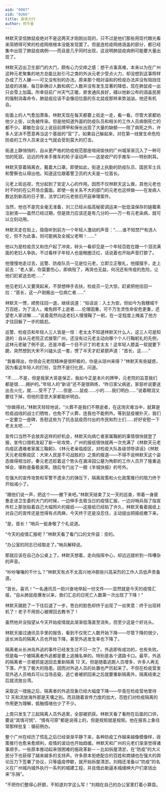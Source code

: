 ```yaml
---
aid: "0007"
zid: "0266"
title: 身体力行
author: 吹牛者
---
```


林默天坚信肺鼠疫绝对不是这两天才刚刚出现的，只不过是他们那些用现代眼光看来简陋得可笑的检疫网络根本没能发现罢了。但是连检疫网络涵盖的部分，都已经集中出现了肺鼠疫病例——而且是几乎同时出现，这说明肺鼠疫病例可能要大量出现了。

林默天迈出卫生部门的大门，颇有心力交瘁之感：想干点事真难，本来以为在广州这种元老聚集的地方总能比赵引弓之类的外派元老少受点火力，却没想到这事照样办成了万人嫌――可又没有别的办法。原来那个相对温和的检疫办法并没有阻挡住鼠疫的进展，每日新确诊人数和病亡人数并没有发生显著的降低，现在肺鼠疫一出只会雪上加霜。所幸目前广州天气正暖，房舍通风良好，辅以他新公布的涵盖民房的强制消毒命令，肺鼠疫应该不会像旧位面的东北鼠疫那样来势汹汹，他还有机会。

街面上的人气愈加萧条，林默天现在每天都要上街走一走，看一看。尽管大家都劝他少上街，以免被传染。但是他知道外面的防疫队员和相关的工作人员病倒死亡的都不少。慕敏在会议上说目前牌甲和保长出现了大量的缺额――除了病死之外，许多人坚决不愿意再当这个基层的“官”了。如果自己躲起来，对在第一线冒生命危险防疫的工作人员来说士气就会受到莫大的打击。

街道上静悄悄的，自从更严格的防疫规范那座喧闹愉快的广州城渐渐沉入了一种可怕的死寂。远远的传来手推车的轮子滚动声――这是收尸的手推车――特别刺耳。

林默天穿着隔离衣，戴着大口罩。即使如此，街道上执勤的防疫队员、国民军士兵和警察也认得出他。知道这位跟着警卫员的大夫是一位首长。

元老上街巡视，充分起到了安定人心的作用。因而不仅林默天这么做，其他元老也时不时的在公开场合露面。即使一些关系不大的部门的元老也这样做――在发病人数达到新高的日子里，法学口的元老依旧开庭审理案件。

当然，他也不是完全毫无准备，刘三已经从临高秘密调运来一批低温保存的链霉素注射液――虽然已经过期，但是效力应该还是有几分的――万一有元老染病，就可以立刻动用。

林默天走在街上，隐隐听到前方一个年轻人激动的声音：“……谁不知焚尸有违人伦，但不为此事，则可能祸及全城父老啊！……”

他以为是检疫员又和住户起了冲突，转头一看却见是一个年轻百姓在跟一个泪流满面的老妇人争执，不过看样子年轻人也是眼圈泛红，话说着也开始声音打颤了。

他慢慢地走过去，巡警、防疫队员一见是位元老，立即立正敬礼，他摆摆手，走上前去：“老人家，你莫要伤心，即病殁了，再哭也无益，何况还有传疫的危险，让他们赶紧送去吧……”

他见老妇人又要哭起来，不禁想伸手去扶，检疫员一见大惊，赶紧把他往回一拉：“首长，这一户刚搬出一位病亡者……”

林默天一愣，顺势往回一退，继续说道：“俗话说：入土为安。但如今为我穗城千万百姓，为了活人，难免顾不上逝者……伦理固重，可千万生灵性命安危更重，还望老人家谅解……”说着竟然向这老妇人慢慢鞠了一躬，在一定程度上掩盖了他方才往回躲了一步的尴尬。

巡警、检疫员和年轻人三人皆是一惊：老太太不知道林默天什么人，这三人可是知道的：自从元老院正式接管广州，还没有过元老主动向哪个个人行鞠躬礼的先例，这林元老破了例不说，还是冲着一个目不识丁的老太太！这年轻人膝盖一软就要下跪，突然想到大宋不兴磕头这一套，愣了半天才赶紧颤声道：“首长，这……”

“我看得出，你领会元老院精神是很积极的，你是从琼州来得？”林默天有些疑惑，因为看这年轻人的打扮，显然不是归化民，问道。

“不……不是，但是我家大哥是保正，我如今正是本片的牌甲，元老院的旨意我们都是很……拥护的。”年轻人的“新话”还不是很熟练，“昨日家父病逝，家慈听说要送出去火化，就……受不了了……但是……鼠疫……小的……我们明白……”说着眼泪又要往下掉，但他的意思大家都能听明白。

“你做得对。”林默天轻轻地说，“火葬不是我们不祭逝者，在这场灾难当中，就算是检疫战线的战士们牺牲，也免不了火葬，连我也不能例外。等到鼠疫被扑灭，我们一定要立一座碑，告慰这些为了抗击鼠疫而付出的市民和烈士们……好好安慰一下老太太吧……”

宣传口当然不会放弃这样的好机会，林默天向病亡者家属鞠躬的事情很快就登了报，宣传口借机发起了新一轮攻势，广州的报纸很快就再一次充满了《林默天元老向疫区遇难者家属三鞠躬》、《林元老亲临疫区，对检疫大队各级领导讲话》《林默天元老视察疫区：大宋人民是不可战胜的》之类的报道――不得不说林默天这个姿态做得相当好。秦元老还趁着这个势头在漏泽园公墓为殉职的工作人员开了隆重追悼会，堪称是备极哀荣。随后专门出了一期《羊城快报》的号外。

在强大的宣传攻势和军警不遗余力的弹压下，隔离政策和火化政策推行的阻力终于开始减小了。

“跟他们说一声，把这个――撤下来吧。”林默天结束了又一天的巡查，带着一身疲惫走进卫生委的大门的时候，一边伸手去取当日的疫情汇报，一边对哨兵指了指宣传栏上那张贴着自己大幅照片的报纸――这报纸已经贴了许久，林默天看着报纸上对自己的宣传还是觉得有点肉麻，今天终于还是没忍住，主动提出把报纸撤下来。

“是，首长！”哨兵一挺身敬了个礼说道。

“今天的疫情汇报呢？”林默天看了看门口的文件袋：空的。

“办公室的同志已经取走了。”哨兵解释说。

那就应该在自己办公桌上了。林默天想着，走向指挥中心，却远远就听到一阵嘈杂的声音。

“吵吵嚷嚷的干什么？”林默天有点不太高兴地冲那些兴高采烈的工作人员低声责备道。

“首长，喜讯！”一名通讯员一脸兴奋地举起一份文件——显然就是今天的疫情汇报，“自从肺鼠疫爆发以来，我们汇总的日死亡人数第一次出现了下降！”

林默天踉跄了一下往后退了一步，苍白的脸色却终于出现了一丝笑意：终于出现转机了！老子不用担心被撵回去教书了！

虽然他并没指望从今天开始疫情就此渐渐低落直至消失，但至少这是个好兆头。

林默天接过通讯员手里的报告，看到不仅死亡人数开始下降――尽管下降的很少，送长洲岛的隔离人员也开始下降，甚至外逃发生率也下降了。

隔离者从长洲岛外逃的事件已经发生过不只一次了。外逃即有成功的，也有失败。但是每一个被隔离者外逃都是要上追捕名单的。特别是各个道路卡口。最早，外逃的隔离者一旦被抓是送回去重新隔离 12 天。但是随着逃跑人员增多，许多人再无下落，产生了极大的隐患。因而对外逃人员的处置也严厉起来了。不但在检疫营发现外逃人员哨兵可以当场击毙，逃亡者被抓回来之后就要重新隔离外，隔离结束之后就流放台湾。

采取这一措施之后，隔离者的外逃现象已经大幅度下降――毕竟在检疫营地里待 12 天和流放海外那是天壤之别。而且随着宣传力度的加大，百姓们对检疫隔离的作用更为理解，抵触情绪也少了不少。

上周只发生了三起隔离人员外逃案，全部被抓获。林默天看了看附在后面的口供，要说“其情可悯”、“情有可原”都是说得上的，但是规矩就是规矩。他在报告上象往常那样批复：循前例办。

整个广州在经历了慌乱之后已经渐渐平静下来，各种防疫工作越来越像模像样，政策推行也愈来愈顺利，疫情的波动也开始趋缓。林默天和广州的元老们渐渐觉得诸事顺手。一些原本推动起来很困难的施政革新－－比如拆屋清淤，在“防疫”的大义民分下也获得了越来越多的支持声。许多原本拒绝配合的百姓和商铺也在强大的舆论压力下签署了协议，只等瘟疫停歇，就开始拆屋清淤。刘翔还准备以“防疫”的名义在广州城内城外执行一系列的城建工程，并且借此勒逼本城缙绅大户们拿钱出来“乐捐”。

“不把你们整得心肝颤，不知道刘字这么写！”刘翔在自己的办公室里打着小算盘。
